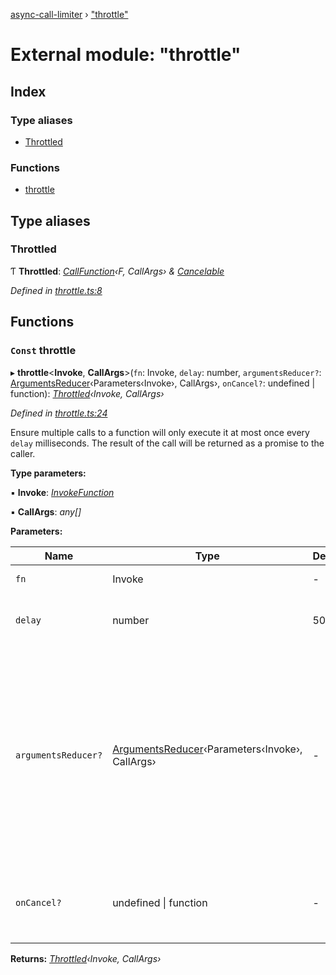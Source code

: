 [async-call-limiter](../README.md) › ["throttle"](_throttle_.md)

# External module: "throttle"

## Index

### Type aliases

* [Throttled](_throttle_.md#throttled)

### Functions

* [throttle](_throttle_.md#const-throttle)

## Type aliases

###  Throttled

Ƭ **Throttled**: *[CallFunction](_callreduce_.md#callfunction)‹F, CallArgs› & [Cancelable](../interfaces/_types_.cancelable.md)*

*Defined in [throttle.ts:8](https://github.com/SpudNyk/async-call-limiter/blob/a5b269b/src/throttle.ts#L8)*

## Functions

### `Const` throttle

▸ **throttle**<**Invoke**, **CallArgs**>(`fn`: Invoke, `delay`: number, `argumentsReducer?`: [ArgumentsReducer](../interfaces/_callreduce_.argumentsreducer.md)‹Parameters‹Invoke›, CallArgs›, `onCancel?`: undefined | function): *[Throttled](_throttle_.md#throttled)‹Invoke, CallArgs›*

*Defined in [throttle.ts:24](https://github.com/SpudNyk/async-call-limiter/blob/a5b269b/src/throttle.ts#L24)*

Ensure multiple calls to a function will only execute it at most once every `delay` milliseconds.
The result of the call will be returned as a promise to the caller.

**Type parameters:**

▪ **Invoke**: *[InvokeFunction](../interfaces/_callreduce_.invokefunction.md)*

▪ **CallArgs**: *any[]*

**Parameters:**

Name | Type | Default | Description |
------ | ------ | ------ | ------ |
`fn` | Invoke | - | The function to throttle |
`delay` | number | 50 | The number of milliseconds between functions. |
`argumentsReducer?` | [ArgumentsReducer](../interfaces/_callreduce_.argumentsreducer.md)‹Parameters‹Invoke›, CallArgs› | - | Used to determine the arguments when `fn` is invoked. This will be called every time the throttled function is called. If not supplied the default implementation of only using the latest arguments will be used. |
`onCancel?` | undefined &#124; function | - | If supplied this function will be called if the throttled function is cancelled.  |

**Returns:** *[Throttled](_throttle_.md#throttled)‹Invoke, CallArgs›*
